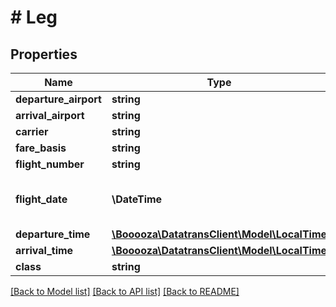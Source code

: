 # # Leg

## Properties

Name | Type | Description | Notes
------------ | ------------- | ------------- | -------------
**departure_airport** | **string** | The origin or departure airport code for this leg. | [optional]
**arrival_airport** | **string** | The destination or arrival airport code for this leg. | [optional]
**carrier** | **string** | Carrier airline code(i.e.&#39;OS&#39;) | [optional]
**fare_basis** | **string** | Fare  basis (i.e. &#39;URRVP/OCF&#39;) | [optional]
**flight_number** | **string** | Flight number (i.e. OS 834) | [optional]
**flight_date** | **\DateTime** | Date of flight. Must be in &lt;a href&#x3D;&#39;https://en.wikipedia.org/wiki/ISO_8601&#39; target&#x3D;&#39;_blank&#39;&gt;ISO-8601&lt;/a&gt; format (&#x60;YYYY-MM-DD&#x60;). | [optional]
**departure_time** | [**\Booooza\DatatransClient\Model\LocalTime**](LocalTime.md) |  | [optional]
**arrival_time** | [**\Booooza\DatatransClient\Model\LocalTime**](LocalTime.md) |  | [optional]
**class** | **string** | Class code (i.e.&#39;U&#39;) | [optional]

[[Back to Model list]](../../README.md#models) [[Back to API list]](../../README.md#endpoints) [[Back to README]](../../README.md)
